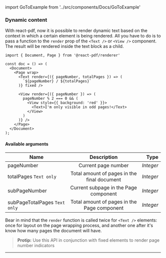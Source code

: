 import GoToExample from '../src/components/Docs/GoToExample'

### Dynamic content

With react-pdf, now it is possible to render dynamic text based on the context in which a certain element is being rendered. All you have to do is to pass a function to the `render` prop of the `<Text />` or `<View />` component. The result will be rendered inside the text block as a child.

```
import { Document, Page } from '@react-pdf/renderer'

const doc = () => (
  <Document>
    <Page wrap>
      <Text render={({ pageNumber, totalPages }) => (
        `${pageNumber} / ${totalPages}`
      )} fixed />

      <View render={({ pageNumber }) => (
        pageNumber % 2 === 0 && (
          <View style={{ background: 'red' }}>
            <Text>I'm only visible in odd pages!</Text>
          </View>
        )
      )} />
    </Page>
  </Document>
);
```

#### Available arguments

| Name                          |                 Description                 |      Type |
| ----------------------        | :-----------------------------------------: | --------: |
| pageNumber                    |             Current page number             | _Integer_ |
| totalPages `Text only`        | Total amount of pages in the final document | _Integer_ |
| subPageNumber                 | Current subpage in the Page component       | _Integer_ |
| subPageTotalPages `Text only` | Total amount of pages in the Page component | _Integer_ |

Bear in mind that the `render` function is called twice for `<Text />` elements: once for layout on the page wrapping process, and another one after it's know how many pages the document will have.

> **Protip:** Use this API in conjunction with fixed elements to render page number indicators

<GoToExample name="page-numbers" />

---
